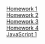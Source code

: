 [Homework 1](https://h3vi4.github.io/genius-homework/homework-1/)<br>
[Homework 2](https://h3vi4.github.io/genius-homework/homework-2/)<br>
[Homework 3](https://h3vi4.github.io/genius-homework/homework-3/)<br>
[Homework 4](https://h3vi4.github.io/genius-homework/homework-4/)<br>
[JavaScript 1](https://h3vi4.github.io/genius-homework/js-1/)<br>
